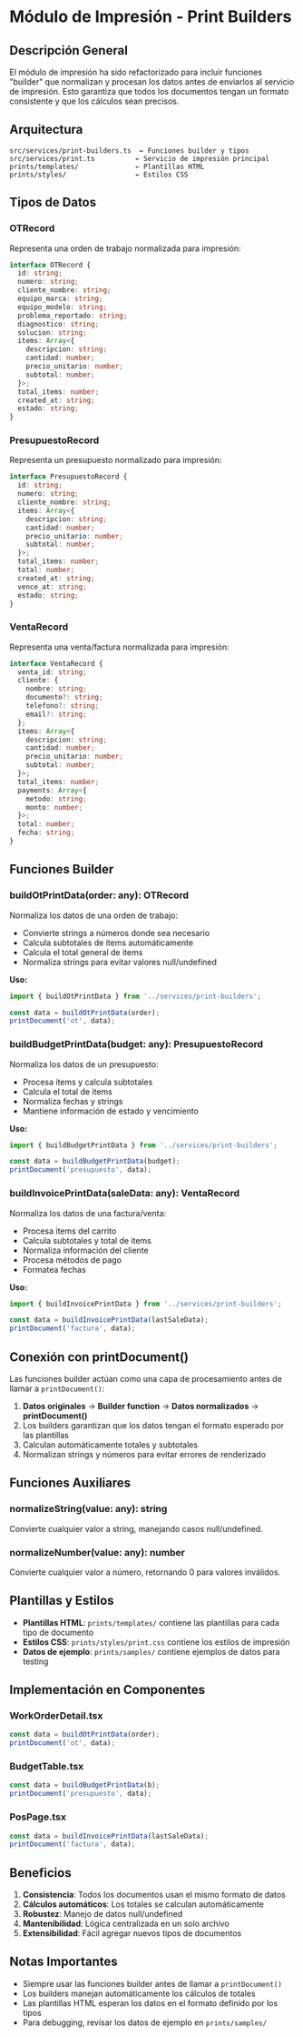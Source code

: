 # Módulo de Impresión - Print Builders

## Descripción General

El módulo de impresión ha sido refactorizado para incluir funciones "builder" que normalizan y procesan los datos antes de enviarlos al servicio de impresión. Esto garantiza que todos los documentos tengan un formato consistente y que los cálculos sean precisos.

## Arquitectura

```
src/services/print-builders.ts  ← Funciones builder y tipos
src/services/print.ts          ← Servicio de impresión principal
prints/templates/              ← Plantillas HTML
prints/styles/                 ← Estilos CSS
```

## Tipos de Datos

### OTRecord
Representa una orden de trabajo normalizada para impresión:
```typescript
interface OTRecord {
  id: string;
  numero: string;
  cliente_nombre: string;
  equipo_marca: string;
  equipo_modelo: string;
  problema_reportado: string;
  diagnostico: string;
  solucion: string;
  items: Array<{
    descripcion: string;
    cantidad: number;
    precio_unitario: number;
    subtotal: number;
  }>;
  total_items: number;
  created_at: string;
  estado: string;
}
```

### PresupuestoRecord
Representa un presupuesto normalizado para impresión:
```typescript
interface PresupuestoRecord {
  id: string;
  numero: string;
  cliente_nombre: string;
  items: Array<{
    descripcion: string;
    cantidad: number;
    precio_unitario: number;
    subtotal: number;
  }>;
  total_items: number;
  total: number;
  created_at: string;
  vence_at: string;
  estado: string;
}
```

### VentaRecord
Representa una venta/factura normalizada para impresión:
```typescript
interface VentaRecord {
  venta_id: string;
  cliente: {
    nombre: string;
    documento?: string;
    telefono?: string;
    email?: string;
  };
  items: Array<{
    descripcion: string;
    cantidad: number;
    precio_unitario: number;
    subtotal: number;
  }>;
  total_items: number;
  payments: Array<{
    metodo: string;
    monto: number;
  }>;
  total: number;
  fecha: string;
}
```

## Funciones Builder

### buildOtPrintData(order: any): OTRecord
Normaliza los datos de una orden de trabajo:
- Convierte strings a números donde sea necesario
- Calcula subtotales de items automáticamente
- Calcula el total general de items
- Normaliza strings para evitar valores null/undefined

**Uso:**
```typescript
import { buildOtPrintData } from '../services/print-builders';

const data = buildOtPrintData(order);
printDocument('ot', data);
```

### buildBudgetPrintData(budget: any): PresupuestoRecord
Normaliza los datos de un presupuesto:
- Procesa items y calcula subtotales
- Calcula el total de items
- Normaliza fechas y strings
- Mantiene información de estado y vencimiento

**Uso:**
```typescript
import { buildBudgetPrintData } from '../services/print-builders';

const data = buildBudgetPrintData(budget);
printDocument('presupuesto', data);
```

### buildInvoicePrintData(saleData: any): VentaRecord
Normaliza los datos de una factura/venta:
- Procesa items del carrito
- Calcula subtotales y total de items
- Normaliza información del cliente
- Procesa métodos de pago
- Formatea fechas

**Uso:**
```typescript
import { buildInvoicePrintData } from '../services/print-builders';

const data = buildInvoicePrintData(lastSaleData);
printDocument('factura', data);
```

## Conexión con printDocument()

Las funciones builder actúan como una capa de procesamiento antes de llamar a `printDocument()`:

1. **Datos originales** → **Builder function** → **Datos normalizados** → **printDocument()**
2. Los builders garantizan que los datos tengan el formato esperado por las plantillas
3. Calculan automáticamente totales y subtotales
4. Normalizan strings y números para evitar errores de renderizado

## Funciones Auxiliares

### normalizeString(value: any): string
Convierte cualquier valor a string, manejando casos null/undefined.

### normalizeNumber(value: any): number
Convierte cualquier valor a número, retornando 0 para valores inválidos.

## Plantillas y Estilos

- **Plantillas HTML**: `prints/templates/` contiene las plantillas para cada tipo de documento
- **Estilos CSS**: `prints/styles/print.css` contiene los estilos de impresión
- **Datos de ejemplo**: `prints/samples/` contiene ejemplos de datos para testing

## Implementación en Componentes

### WorkOrderDetail.tsx
```typescript
const data = buildOtPrintData(order);
printDocument('ot', data);
```

### BudgetTable.tsx
```typescript
const data = buildBudgetPrintData(b);
printDocument('presupuesto', data);
```

### PosPage.tsx
```typescript
const data = buildInvoicePrintData(lastSaleData);
printDocument('factura', data);
```

## Beneficios

1. **Consistencia**: Todos los documentos usan el mismo formato de datos
2. **Cálculos automáticos**: Los totales se calculan automáticamente
3. **Robustez**: Manejo de datos null/undefined
4. **Mantenibilidad**: Lógica centralizada en un solo archivo
5. **Extensibilidad**: Fácil agregar nuevos tipos de documentos

## Notas Importantes

- Siempre usar las funciones builder antes de llamar a `printDocument()`
- Los builders manejan automáticamente los cálculos de totales
- Las plantillas HTML esperan los datos en el formato definido por los tipos
- Para debugging, revisar los datos de ejemplo en `prints/samples/`
